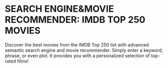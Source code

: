 # SEARCH ENGINE&amp;MOVIE RECOMMENDER: IMDB TOP 250 MOVIES
Discover the best movies from the IMDB Top 250 list with advanced semantic search engine and movie recommender. Simply enter a keyword, phrase, or even plot. It provides you with a personalized selection of top-rated films!
